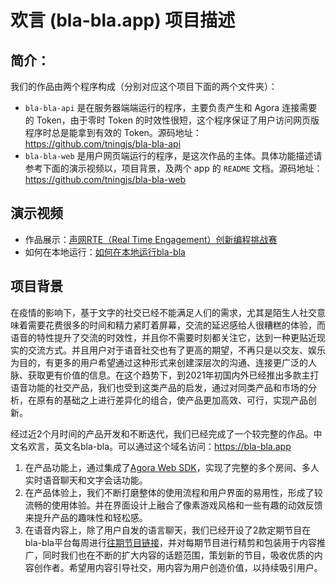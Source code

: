 # 欢言 (bla-bla.app) 项目描述

## 简介：

我们的作品由两个程序构成（分别对应这个项目下面的两个文件夹）：

- `bla-bla-api` 是在服务器端端运行的程序，主要负责产生和 Agora 连接需要的 Token，由于零时 Token 的时效性很短，这个程序保证了用户访问网页版程序时总是能拿到有效的 Token。源码地址：https://github.com/tningjs/bla-bla-api
- `bla-bla-web` 是用户网页端运行的程序，是这次作品的主体。具体功能描述请参考下面的演示视频以，项目背景，及两个 app 的 `README` 文档。源码地址：https://github.com/tningjs/bla-bla-web

## 演示视频

- 作品展示：[声网RTE（Real Time Engagement）创新编程挑战赛](https://www.bilibili.com/video/BV11Q4y1R72g/)
- 如何在本地运行：[如何在本地运行bla-bla](https://www.bilibili.com/video/BV1By4y137p2/)

## 项目背景

在疫情的影响下，基于文字的社交已经不能满足人们的需求，尤其是陌生人社交意味着需要花费很多的时间和精力紧盯着屏幕，交流的延迟感给人很糟糕的体验，而语音的特性提升了交流的时效性，并且你不需要时刻都关注它，达到一种更贴近现实的交流方式。并且用户对于语音社交也有了更高的期望，不再只是以交友、娱乐为目的，有更多的用户希望通过这种形式来创建深层次的沟通、连接更广泛的人脉、获取更有价值的信息。在这个趋势下，到2021年初国内外已经推出多款主打语音功能的社交产品，我们也受到这类产品的启发，通过对同类产品和市场的分析，在原有的基础之上进行差异化的组合，使产品更加高效、可行，实现产品创新。

经过近2个月时间的产品开发和不断迭代，我们已经完成了一个较完整的作品。中文名欢言，英文名bla-bla。可以通过这个域名访问：https://bla-bla.app

1. 在产品功能上，通过集成了[Agora Web SDK](https://docs.agora.io/cn/Voice/API%20Reference/web_ng/index.html)，实现了完整的多个房间、多人实时语音聊天和文字会话功能。
2. 在产品体验上，我们不断打磨整体的使用流程和用户界面的易用性，形成了较流畅的使用体验。并在界面设计上融合了像素游戏风格和一些有趣的动效反馈来提升产品的趣味性和轻松感。
3. 在语音内容上，除了用户自发的语言聊天，我们已经开设了2款定期节目在bla-bla平台每周进行[往期节目链接](https://bla-bla.club/talkwithmichael/)，并对每期节目进行精剪和包装用于内容推广，同时我们也在不断的扩大内容的话题范围，策划新的节目，吸收优质的内容创作者。希望用内容引导社交，用内容为用户创造价值，以持续吸引用户。